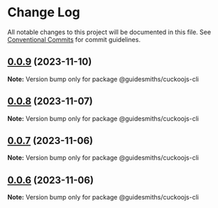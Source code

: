 # Change Log

All notable changes to this project will be documented in this file.
See [Conventional Commits](https://conventionalcommits.org) for commit guidelines.

## [0.0.9](https://github.com/guidesmiths/cuckoojs/compare/v0.0.8...v0.0.9) (2023-11-10)

**Note:** Version bump only for package @guidesmiths/cuckoojs-cli





## [0.0.8](https://github.com/guidesmiths/cuckoojs/compare/v0.0.7...v0.0.8) (2023-11-07)

**Note:** Version bump only for package @guidesmiths/cuckoojs-cli





## [0.0.7](https://github.com/guidesmiths/cuckoojs/compare/v0.0.6...v0.0.7) (2023-11-06)

**Note:** Version bump only for package @guidesmiths/cuckoojs-cli





## [0.0.6](https://github.com/guidesmiths/cuckoojs/compare/v0.0.4...v0.0.6) (2023-11-06)

**Note:** Version bump only for package @guidesmiths/cuckoojs-cli
